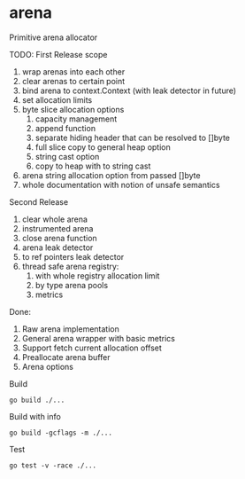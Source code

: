 # arena
Primitive arena allocator

TODO:
First Release scope
1. wrap arenas into each other
1. clear arenas to certain point
1. bind arena to context.Context (with leak detector in future)
1. set allocation limits
1. byte slice allocation options
    1. capacity management
    1. append function
    1. separate hiding header that can be resolved to []byte
    1. full slice copy to general heap option
    1. string cast option
    1. copy to heap with to string cast
1. arena string allocation option from passed []byte
1. whole documentation with notion of unsafe semantics

Second Release
1. clear whole arena
1. instrumented arena
1. close arena function
1. arena leak detector
1. to ref pointers leak detector
1. thread safe arena registry:
    1. with whole registry allocation limit
    1. by type arena pools
    1. metrics  

Done:
1. Raw arena implementation
1. General arena wrapper with basic metrics
1. Support fetch current allocation offset
1. Preallocate arena buffer
1. Arena options


Build
```
go build ./...
```

Build with info
```
go build -gcflags -m ./...
```

Test
```
go test -v -race ./...
```